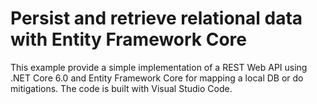 # Persist and retrieve relational data with Entity Framework Core

This example provide a simple implementation of a REST Web API using .NET Core 6.0 and Entity Framework Core for mapping a local DB or do mitigations. The code is built with Visual Studio Code.
